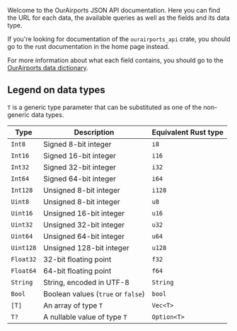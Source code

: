 Welcome to the OurAirports JSON API documentation. Here you can find the URL for each data, the available queries as
well as the fields and its data type.

If you're looking for documentation of the `ourairports_api` crate, you should go to the rust documentation in the home
page instead.

For more information about what each field contains, you should go to
the [OurAirports data dictionary](https://ourairports.com/help/data-dictionary.html).

## Legend on data types

`T` is a generic type parameter that can be substituted as one of the non-generic data types.

|Type|Description|Equivalent Rust type|
|----|-----------|--------------------|
|`Int8`|Signed 8-bit integer|`i8`
|`Int16`|Signed 16-bit integer|`i16`
|`Int32`|Signed 32-bit integer|`i32`
|`Int64`|Signed 64-bit integer|`i64`
|`Int128`|Unsigned 8-bit integer|`i128`
|`Uint8`|Unsigned 8-bit integer|`u8`
|`Uint16`|Unsigned 16-bit integer|`u16`
|`Uint32`|Unsigned 32-bit integer|`u32`
|`Uint64`|Unsigned 64-bit integer|`u64`
|`Uint128`|Unsigned 128-bit integer|`u128`
|`Float32`|32-bit floating point|`f32`
|`Float64`|64-bit floating point|`f64`
|`String`|String, encoded in UTF-8|`String`
|`Bool`|Boolean values (`true` or `false`)|`bool`
|`[T]`|An array of type `T`|`Vec<T>`
|`T?`|A nullable value of type `T`|`Option<T>`

